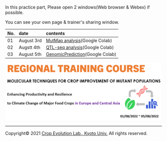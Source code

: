 <a name="section1"></a>

In this practice part, Please open 2 windows(Web browser & Webex) if possible.

You can see your own page & trainer's sharing window.

| No. | date | contents |
|:---|:---|:---|
| 01 | August 3rd | [MutMap analysis](https://colab.research.google.com/github/CropEvol/FAO_practice/blob/master/textbook/MutMap.ipynb)(Google Colab) |
| 02 | Augstt 4th | [QTL-seq analysis](https://colab.research.google.com/github/CropEvol/FAO_practice/blob/master/textbook/QTL_seq.ipynb)(Google Colab) |
| 03 | August 5th | [GenomicPrediction](https://colab.research.google.com/github/CropEvol/FAO_practice/blob/master/textbook/GenomicPrediction.ipynb)(Google Colab) |

![title](textbook/title.png)

---
Copyright&copy; 2021 [Crop Evolution Lab., Kyoto Univ.](http://www.crop-evolution.kais.kyoto-u.ac.jp/) All rights reserved.
